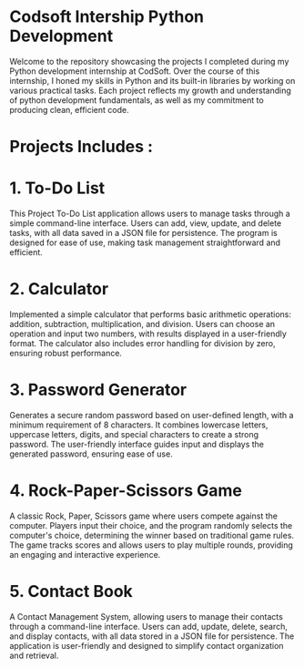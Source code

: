 # Codsoft Intership Python Development
Welcome to the repository showcasing the projects I completed during my Python development internship at CodSoft. Over the course of this internship, I honed my skills in Python and its built-in libraries by working on various practical tasks. Each project reflects my growth and understanding of python development fundamentals, as well as my commitment to producing clean, efficient code.
# Projects Includes :
# 1. To-Do List
This Project To-Do List application allows users to manage tasks through a simple command-line interface. Users can add, view, update, and delete tasks, with all data saved in a JSON file for persistence. The program is designed for ease of use, making task management straightforward and efficient.
# 2. Calculator
Implemented a simple calculator that performs basic arithmetic operations: addition, subtraction, multiplication, and division. Users can choose an operation and input two numbers, with results displayed in a user-friendly format. The calculator also includes error handling for division by zero, ensuring robust performance.
# 3. Password Generator
Generates a secure random password based on user-defined length, with a minimum requirement of 8 characters. It combines lowercase letters, uppercase letters, digits, and special characters to create a strong password. The user-friendly interface guides input and displays the generated password, ensuring ease of use.
# 4. Rock-Paper-Scissors Game
A classic Rock, Paper, Scissors game where users compete against the computer. Players input their choice, and the program randomly selects the computer's choice, determining the winner based on traditional game rules. The game tracks scores and allows users to play multiple rounds, providing an engaging and interactive experience.
# 5. Contact Book
A Contact Management System, allowing users to manage their contacts through a command-line interface. Users can add, update, delete, search, and display contacts, with all data stored in a JSON file for persistence. The application is user-friendly and designed to simplify contact organization and retrieval.
